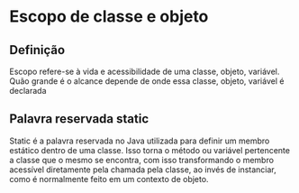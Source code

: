 # Escopo de classe e objeto


## Definição
Escopo refere-se à vida e acessibilidade de uma classe, objeto, variável. Quão grande é o alcance depende de onde essa classe, objeto, variável é declarada

## Palavra reservada static
Static é a palavra reservada no Java utilizada para definir um membro estático dentro de uma classe. Isso torna o método ou variável pertencente a classe que o mesmo se encontra, com isso transformando o membro acessível diretamente pela chamada pela classe, ao invés de instanciar, como é normalmente feito em um contexto de objeto.
